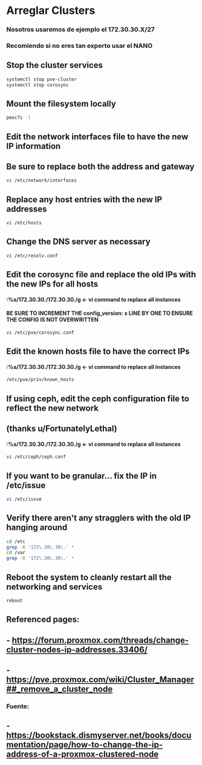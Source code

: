 # Arreglar Clusters
### Nosotros usaremos de ejemplo el 172.30.30.X/27
### Recomiendo si no eres tan experto usar el NANO

## Stop the cluster services
```bash
systemctl stop pve-cluster
systemctl stop corosync
```
## Mount the filesystem locally
```bash
pmxcfs -l
```
## Edit the network interfaces file to have the new IP information
## Be sure to replace both the address and gateway
```bash
vi /etc/network/interfaces
```
## Replace any host entries with the new IP addresses
```bash
vi /etc/hosts
```
## Change the DNS server as necessary
```bash
vi /etc/resolv.conf
```
## Edit the corosync file and replace the old IPs with the new IPs for all hosts
#### :%s/172\.30\.30\./172.30.30./g   <- vi command to replace all instances
#### BE SURE TO INCREMENT THE config_version: x LINE BY ONE TO ENSURE THE CONFIG IS NOT OVERWRITTEN
```bash
vi /etc/pve/corosync.conf
```
## Edit the known hosts file to have the correct IPs
#### :%s/172\.30\.30\./172.30.30./g   <- vi command to replace all instances
```bash
/etc/pve/priv/known_hosts   
```
## If using ceph, edit the ceph configuration file to reflect the new network
## (thanks u/FortunatelyLethal)
#### :%s/172\.30\.30\./172.30.30./g   <- vi command to replace all instances
```bash
vi /etc/ceph/ceph.conf
```
## If you want to be granular... fix the IP in /etc/issue
```bash
vi /etc/issue
```
## Verify there aren't any stragglers with the old IP hanging around
```bash
cd /etc
grep -R '172\.30\.30\.' *
cd /var
grep -R '172\.30\.30\.' *
```
## Reboot the system to cleanly restart all the networking and services
```bash
reboot
```
## Referenced pages:
## - https://forum.proxmox.com/threads/change-cluster-nodes-ip-addresses.33406/
## - https://pve.proxmox.com/wiki/Cluster_Manager##_remove_a_cluster_node


### Fuente:
## - https://bookstack.dismyserver.net/books/documentation/page/how-to-change-the-ip-address-of-a-proxmox-clustered-node
